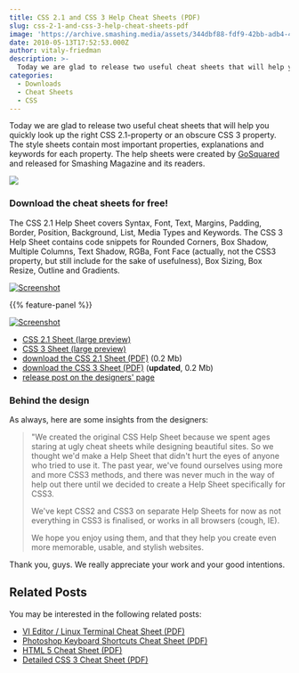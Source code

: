```yaml
---
title: CSS 2.1 and CSS 3 Help Cheat Sheets (PDF)
slug: css-2-1-and-css-3-help-cheat-sheets-pdf
image: 'https://archive.smashing.media/assets/344dbf88-fdf9-42bb-adb4-46f01eedd629/a60a02c1-1df0-406c-bea6-713843b8ae10/css3-styling.png'
date: 2010-05-13T17:52:53.000Z
author: vitaly-friedman
description: >-
  Today we are glad to release two useful cheat sheets that will help you quickly look up the right CSS 2.1-property or an obscure CSS 3 property. The style sheets contain most important properties, explanations and keywords for each property. The CSS 2.1 Help Sheet covers Syntax, Font, Text, Margins, Padding, Border, Position, Background, List, Media Types and Keywords.
categories:
  - Downloads
  - Cheat Sheets
  - CSS
---
```

Today we are glad to release two useful cheat sheets that will help you quickly look up the right CSS 2.1-property or an obscure CSS 3 property. The style sheets contain most important properties, explanations and keywords for each property. The help sheets were created by [GoSquared](https://www.gosquared.com/) and released for Smashing Magazine and its readers.

[![](https://archive.smashing.media/assets/344dbf88-fdf9-42bb-adb4-46f01eedd629/56c847ed-d2fd-4b07-acbb-f9ea87c4ca9a/10-05-13-csshelpsheet-450x450.jpg)](https://archive.smashing.media/assets/344dbf88-fdf9-42bb-adb4-46f01eedd629/a7ef98df-24c4-4bcc-87bd-a94858bf5b97/css3-help-sheet-large.jpg)

### Download the cheat sheets for free!

The CSS 2.1 Help Sheet covers Syntax, Font, Text, Margins, Padding, Border, Position, Background, List, Media Types and Keywords. The CSS 3 Help Sheet contains code snippets for Rounded Corners, Box Shadow, Multiple Columns, Text Shadow, RGBa, Font Face (actually, not the CSS3 property, but still include for the sake of usefulness), Box Sizing, Box Resize, Outline and Gradients.

[![Screenshot](https://archive.smashing.media/assets/344dbf88-fdf9-42bb-adb4-46f01eedd629/8de78f13-7f61-469f-b0c5-79d90dabcea8/css-preview.jpg)](https://archive.smashing.media/assets/344dbf88-fdf9-42bb-adb4-46f01eedd629/0f93ca28-bcf5-4686-9af0-478084c6597f/css3-help-sheet-large1.jpg)

{{% feature-panel %}}

[![Screenshot](https://archive.smashing.media/assets/344dbf88-fdf9-42bb-adb4-46f01eedd629/e3f292af-f36f-4255-8ec5-96e2559ccf8f/css3-help-sheet-preview.jpg)](https://archive.smashing.media/assets/344dbf88-fdf9-42bb-adb4-46f01eedd629/0f93ca28-bcf5-4686-9af0-478084c6597f/css3-help-sheet-large1.jpg)

*   [CSS 2.1 Sheet (large preview)](https://archive.smashing.media/assets/344dbf88-fdf9-42bb-adb4-46f01eedd629/a2d670b4-9e02-42ad-9d9e-4d1177ffe15e/css-help-sheet-large.jpg)
*   [CSS 3 Sheet (large preview)](https://archive.smashing.media/assets/344dbf88-fdf9-42bb-adb4-46f01eedd629/0f93ca28-bcf5-4686-9af0-478084c6597f/css3-help-sheet-large1.jpg)
*   [download the CSS 2.1 Sheet (PDF)](https://archive.smashing.media/assets/344dbf88-fdf9-42bb-adb4-46f01eedd629/017e7cf0-abf1-4182-a0f6-cfe74a98ef15/css2-help-sheet.pdf) (0.2 Mb)
*   [download the CSS 3 Sheet (PDF)](https://archive.smashing.media/assets/344dbf88-fdf9-42bb-adb4-46f01eedd629/b0f469f2-871b-4154-aef2-3a8430d8509d/css3-help-sheet1.pdf) (**updated**, 0.2 Mb)
*   [release post on the designers' page](https://www.gosquared.com/liquidicity/archives/1010)

### Behind the design

As always, here are some insights from the designers:

<blockquote><p>"We created the original CSS Help Sheet because we spent ages staring at ugly cheat sheets while designing beautiful sites. So we thought we'd make a Help Sheet that didn't hurt the  eyes of anyone who tried to use it. The past year, we've found ourselves using more and more CSS3 methods, and there was never much in the way of help out there until we decided to create a Help Sheet specifically for CSS3.</p> 
<p>We've kept CSS2 and CSS3 on separate Help Sheets for now as not everything in CSS3 is finalised, or works in all browsers (cough, IE).</p>
<p>We hope you enjoy using them, and that they help you create even more memorable, usable, and stylish websites.</p>
</blockquote>

Thank you, guys. We really appreciate your work and your good intentions.</p>

## Related Posts

You may be interested in the following related posts:

*   [VI Editor / Linux Terminal Cheat Sheet (PDF)](https://www.smashingmagazine.com/2010/05/03/vi-editor-linux-terminal-cheat-sheet-pdf/)
*   [Photoshop Keyboard Shortcuts Cheat Sheet (PDF)](https://www.smashingmagazine.com/2010/02/10/photoshop-keyboard-shortcuts-cheat-sheet-pdf/)
*   [HTML 5 Cheat Sheet (PDF)](https://www.smashingmagazine.com/2009/07/06/html-5-cheat-sheet-pdf/)
*   [Detailed CSS 3 Cheat Sheet (PDF)](https://www.smashingmagazine.com/2009/07/13/css-3-cheat-sheet-pdf/)

